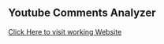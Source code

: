 ## Youtube Comments Analyzer
[Click Here to visit working Website](https://youtube-comments-analyzer-tibwcs3gptmrwgwcjpywyy.streamlit.app/)